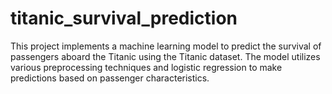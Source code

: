 # titanic_survival_prediction
This project implements a machine learning model to predict the survival of passengers aboard the Titanic using the Titanic dataset. The model utilizes various preprocessing techniques and logistic regression to make predictions based on passenger characteristics.
